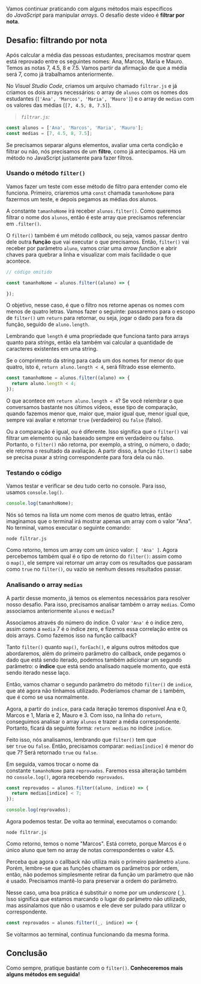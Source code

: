 Vamos continuar praticando com alguns métodos mais específicos do _JavaScript_ para manipular _arrays_. O desafio deste vídeo é **filtrar por nota**.

## Desafio: filtrando por nota

Após calcular a média das pessoas estudantes, precisamos mostrar quem está reprovado entre os seguintes nomes: Ana, Marcos, Maria e Mauro. Temos as notas 7, 4.5, 8 e 7.5. Vamos partir da afirmação de que a média será 7, como já trabalhamos anteriormente.

No _Visual Studio Code_, criamos um arquivo chamado `filtrar.js` e já criamos os dois arrays necessários: o array de `alunos` com os nomes dos estudantes (`['Ana', 'Marcos', 'Maria', 'Mauro']`) e o array de `medias` com os valores das médias (`[7, 4.5, 8, 7.5]`).

> _`filtrar.js`:_

```js
const alunos = ['Ana', 'Marcos', 'Maria', 'Mauro'];
const medias = [7, 4.5, 8, 7.5];
```

Se precisamos separar alguns elementos, avaliar uma certa condição e filtrar ou não, nós precisamos de um **filtro**, como já antecipamos. Há um método no JavaScript justamente para fazer filtros.

### Usando o método `filter()`

Vamos fazer um teste com esse método de filtro para entender como ele funciona. Primeiro, criaremos uma `const` chamada `tamanhoNome` para fazermos um teste, e depois pegamos as médias dos alunos.

A constante `tamanhoNome` irá receber `alunos.filter()`. Como queremos filtrar o nome dos `alunos`, então é este array que precisamos referenciar em `.filter()`.

O `filter()` também é um método _callback_, ou seja, vamos passar dentro dele outra **função** que vai executar o que precisamos. Então, `filter()` vai receber por parâmetro `aluno`, vamos criar uma _arrow function_ e abrir chaves para quebrar a linha e visualizar com mais facilidade o que acontece.

```js
// código omitido

const tamanhoNome = alunos.filter((aluno) => {

});
```

O objetivo, nesse caso, é que o filtro nos retorne apenas os nomes com menos de quatro letras. Vamos fazer o seguinte: passaremos para o escopo de `filter()` um `return` para retornar, ou seja, jogar o dado para fora da função, seguido de `aluno.length`.

Lembrando que `length` é uma propriedade que funciona tanto para arrays quanto para _strings_, então ela também vai calcular a quantidade de caracteres existentes em uma string.

Se o comprimento da string para cada um dos nomes for menor do que quatro, isto é, `return aluno.length < 4`, será filtrado esse elemento.

```js
const tamanhoNome = alunos.filter((aluno) => {
  return aluno.length < 4;
});
```

O que acontece em `return aluno.length < 4`? Se você relembrar o que conversamos bastante nos últimos vídeos, esse tipo de comparação, quando fazemos menor que, maior que, maior igual que, menor igual que, sempre vai avaliar e retornar `true` (verdadeiro) ou `false` (falso).

Ou a comparação é igual, ou é diferente. Isso significa que o `filter()` vai filtrar um elemento ou não baseado sempre em verdadeiro ou falso. Portanto, o `filter()` não retorna, por exemplo, a string, o número, o dado; ele retorna o resultado da avaliação. A partir disso, a função `filter()` sabe se precisa puxar a string correspondente para fora dela ou não.

### Testando o código

Vamos testar e verificar se deu tudo certo no console. Para isso, usamos `console.log()`.

```js
console.log(tamanhoNome);
```

Nós só temos na lista um nome com menos de quatro letras, então imaginamos que o terminal irá mostrar apenas um array com o valor "Ana". No terminal, vamos executar o seguinte comando:

```console
node filtrar.js
```

Como retorno, temos um array com um único valor: `[ 'Ana' ]`. Agora percebemos também qual é o tipo de retorno do `filter()`: assim como o `map()`, ele sempre vai retornar um array com os resultados que passaram como `true` no `filter()`, ou vazio se nenhum desses resultados passar.

### Analisando o array `medias`

A partir desse momento, já temos os elementos necessários para resolver nosso desafio. Para isso, precisamos analisar também o array `medias`. Como associamos anteriormente `alunos` e `medias`?

Associamos através do número do índice. O valor `'Ana'` é o índice zero, assim como a `media` 7 é o índice zero, e fizemos essa correlação entre os dois arrays. Como fazemos isso na função callback?

Tanto `filter()` quanto `map()`, `forEach()`, e alguns outros métodos que abordaremos, além do primeiro parâmetro do callback, onde pegamos o dado que está sendo iterado, podemos também adicionar um segundo parâmetro: o **índice** que está sendo analisado naquele momento, que está sendo iterado nesse laço.

Então, vamos chamar o segundo parâmetro do método `filter()` de `indice`, que até agora não tínhamos utilizado. Poderíamos chamar de `i` também, que é como se usa normalmente.

Agora, a partir do `indice`, para cada iteração teremos disponível Ana e 0, Marcos e 1, Maria e 2, Mauro e 3. Com isso, na linha do `return`, conseguimos analisar o array `alunos` e trazer a média correspondente. Portanto, ficará da seguinte forma: `return medias` no índice `indice`.

Feito isso, nós analisamos, lembrando que `filter()` tem que ser `true` ou `false`. Então, precisamos comparar: `medias[indice]` é menor do que 7? Será retornado `true` ou `false`.

Em seguida, vamos trocar o nome da constante `tamanhoNome` para `reprovados`. Faremos essa alteração também no `console.log()`, agora recebendo `reprovados`.

```js
const reprovados = alunos.filter((aluno, indice) => {
  return medias[indice] < 7;
});

console.log(reprovados);
```

Agora podemos testar. De volta ao terminal, executamos o comando:

```console
node filtrar.js
```

Como retorno, temos o nome "Marcos". Está correto, porque Marcos é o único aluno que tem no array de notas correspondentes o valor 4.5.

Perceba que agora o callback não utiliza mais o primeiro parâmetro `aluno`. Porém, lembre-se que as funções chamam os parâmetros por ordem, então, não podemos simplesmente retirar da função um parâmetro que não é usado. Precisamos mantê-lo para preservar a ordem do parâmetro.

Nesse caso, uma boa prática é substituir o nome por um _underscore_ (`_`). Isso significa que estamos marcando o lugar do parâmetro não utilizado, mas assinalamos que não o usamos e ele deve ser pulado para utilizar o correspondente.

```js
const reprovados = alunos.filter((_, indice) => {
```

Se voltarmos ao terminal, continua funcionando da mesma forma.

## Conclusão

Como sempre, pratique bastante com o `filter()`. **Conheceremos mais alguns métodos em seguida!**